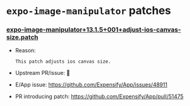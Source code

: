 # `expo-image-manipulator` patches

### [expo-image-manipulator+13.1.5+001+adjust-ios-canvas-size.patch](expo-image-manipulator+13.1.5+001+adjust-ios-canvas-size.patch)

- Reason:
  
    ```
    This patch adjusts ios canvas size.
    ```
  
- Upstream PR/issue: 🛑
- E/App issue: https://github.com/Expensify/App/issues/48911
- PR introducing patch: https://github.com/Expensify/App/pull/51475